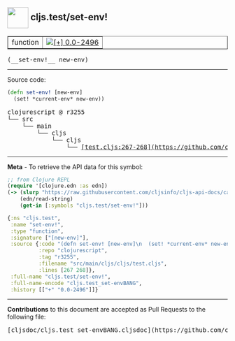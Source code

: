 ## <img width="48px" valign="middle" src="http://i.imgur.com/Hi20huC.png"> cljs.test/set-env!

 <table border="1">
<tr>

<td>function</td>
<td><a href="https://github.com/cljsinfo/cljs-api-docs/tree/0.0-2496"><img valign="middle" alt="[+] 0.0-2496" src="https://img.shields.io/badge/+-0.0--2496-lightgrey.svg"></a> </td>
</tr>
</table>

 <samp>
(__set-env!__ new-env)<br>
</samp>

---





Source code:

```clj
(defn set-env! [new-env]
  (set! *current-env* new-env))
```

 <pre>
clojurescript @ r3255
└── src
    └── main
        └── cljs
            └── cljs
                └── <ins>[test.cljs:267-268](https://github.com/clojure/clojurescript/blob/r3255/src/main/cljs/cljs/test.cljs#L267-L268)</ins>
</pre>


---

__Meta__ - To retrieve the API data for this symbol:

```clj
;; from Clojure REPL
(require '[clojure.edn :as edn])
(-> (slurp "https://raw.githubusercontent.com/cljsinfo/cljs-api-docs/catalog/cljs-api.edn")
    (edn/read-string)
    (get-in [:symbols "cljs.test/set-env!"]))
```

```clj
{:ns "cljs.test",
 :name "set-env!",
 :type "function",
 :signature ["[new-env]"],
 :source {:code "(defn set-env! [new-env]\n  (set! *current-env* new-env))",
          :repo "clojurescript",
          :tag "r3255",
          :filename "src/main/cljs/cljs/test.cljs",
          :lines [267 268]},
 :full-name "cljs.test/set-env!",
 :full-name-encode "cljs.test_set-envBANG",
 :history [["+" "0.0-2496"]]}

```

---

__Contributions__ to this document are accepted as Pull Requests to the following file:

 <pre>
[cljsdoc/cljs.test_set-envBANG.cljsdoc](https://github.com/cljsinfo/cljs-api-docs/blob/master/cljsdoc/cljs.test_set-envBANG.cljsdoc)
</pre>

